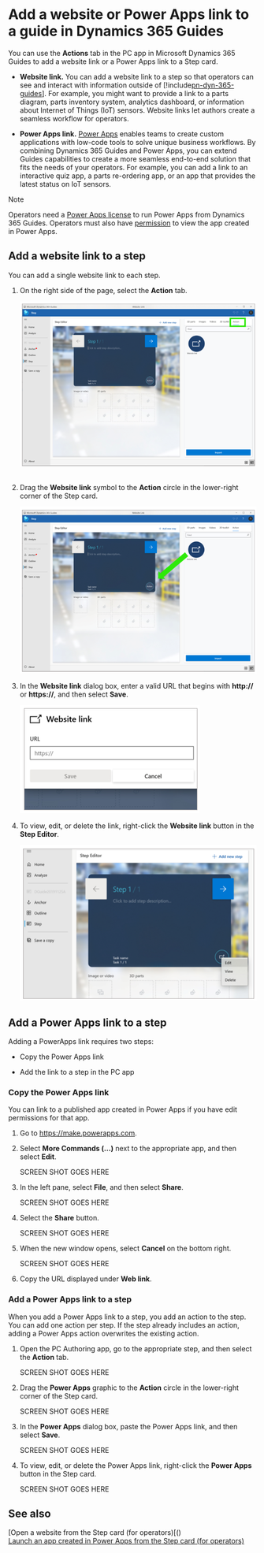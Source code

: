 

# Add a website or Power Apps link to a guide in Dynamics 365 Guides

You can use the **Actions** tab in the PC app in Microsoft Dynamics 365 Guides to add a website link or a Power Apps link to a Step card.

- **Website link.** You can add a website link to a step so that operators can see and interact with information outside of [!include[pn-dyn-365-guides](../includes/pn-dyn-365-guides.md)]. For example, you might want to provide a link to a parts diagram, parts inventory system, analytics dashboard, or information about Internet of Things (IoT) sensors. Website links let authors create a seamless workflow for operators.

- **Power Apps link.** [Power Apps](https://products.office.com/en-us/business/microsoft-powerapps) enables teams to create custom 
applications with low-code tools to solve unique business workflows. By combining Dynamics 365 Guides and Power Apps, you can extend 
Guides capabilities to create a more seamless end-to-end solution that fits the needs of your operators. For example, you can add a 
link to an interactive quiz app, a parts re-ordering app, or an app that provides the latest status on IoT sensors.  

>[!NOTE]
>Operators need a [Power Apps license](https://powerapps.microsoft.com/en-us/pricing/) to run Power Apps from Dynamics 365 Guides. 
Operators must also have [permission](https://docs.microsoft.com/en-us/powerapps/maker/canvas-apps/share-app#share-an-app) to view the app created in Power Apps.

## Add a website link to a step

You can add a single website link to each step.

1. On the right side of the page, select the **Action** tab.

    ![Action tab](media/action-tab.PNG "Action tab")
 
2. Drag the **Website link** symbol to the **Action** circle in the lower-right corner of the Step card.

    ![Dragging the Website link symbol to the Action circle](media/action-circle.PNG "Dragging the Website link symbol to the Action circle")

3. In the **Website link** dialog box, enter a valid URL that begins with **http://** or **https://**, and then select **Save**.

    ![Website link dialog box](media/website-dialog.PNG "Website link dialog box")

4. To view, edit, or delete the link, right-click the **Website link** button in the **Step Editor**.

    ![Website link button](media/website-button.PNG "Website link button")


## Add a Power Apps link to a step

Adding a PowerApps link requires two steps:

- Copy the Power Apps link

- Add the link to a step in the PC app

### Copy the Power Apps link

You can link to a published app created in Power Apps if you have edit permissions for that app. 

1.	Go to https://make.powerapps.com.

2.	Select **More Commands (…)** next to the appropriate app, and then select **Edit**.

     SCREEN SHOT GOES HERE
 
3.	In the left pane, select **File**, and then select **Share**. 

     SCREEN SHOT GOES HERE
 
4.	Select the **Share** button.

     SCREEN SHOT GOES HERE 

5.	When the new window opens, select **Cancel** on the bottom right.

     SCREEN SHOT GOES HERE 

6.	Copy the URL displayed under **Web link**. 

### Add a Power Apps link to a step 

When you add a Power Apps link to a step, you add an action to the step. You can add one action per step. 
If the step already includes an action, adding a Power Apps action overwrites the existing action.

1.	Open the PC Authoring app, go to the appropriate step, and then select the **Action** tab.

     SCREEN SHOT GOES HERE

2.	Drag the **Power Apps** graphic to the **Action** circle in the lower-right corner of the Step card.

     SCREEN SHOT GOES HERE

3.	In the **Power Apps** dialog box, paste the Power Apps link, and then select **Save**.

     SCREEN SHOT GOES HERE

4.	To view, edit, or delete the Power Apps link, right-click the **Power Apps** button in the Step card.

     SCREEN SHOT GOES HERE
     
## See also

[Open a website from the Step card (for operators)[()<br>
[Launch an app created in Power Apps from the Step card (for operators)]()

 
